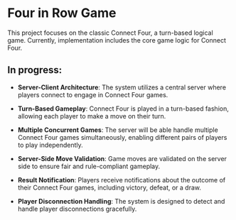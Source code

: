 # Four in Row Game

This project focuses on the classic Connect Four, a turn-based logical game. Currently, implementation includes the core game logic for Connect Four.

## In progress:

- **Server-Client Architecture**: The system utilizes a central server where players connect to engage in Connect Four games.
  
- **Turn-Based Gameplay**: Connect Four is played in a turn-based fashion, allowing each player to make a move on their turn.

- **Multiple Concurrent Games**: The server will be able handle multiple Connect Four games simultaneously, enabling different pairs of players to play independently.

- **Server-Side Move Validation**: Game moves are validated on the server side to ensure fair and rule-compliant gameplay.

- **Result Notification**: Players receive notifications about the outcome of their Connect Four games, including victory, defeat, or a draw.

- **Player Disconnection Handling**: The system is designed to detect and handle player disconnections gracefully.
